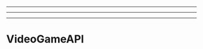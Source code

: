 -----------------------------------
----------------------------------------------------------------------------------------------------
-------------------------------------------------------
# VideoGameAPI
